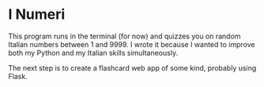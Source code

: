 # I Numeri

This program runs in the terminal (for now) and quizzes you on random Italian numbers between 1 and 9999. I wrote it because I wanted to improve both my Python and my Italian skills simultaneously. 

The next step is to create a flashcard web app of some kind, probably using Flask.

